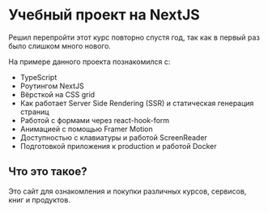 # Учебный проект на NextJS

Решил перепройти этот курс повторно спустя год, так как в первый раз было слишком много нового.

На примере данного проекта познакомился с:
- TypeScript
- Роутингом NextJS
- Вёрсткой на CSS grid
- Как работает Server Side Rendering (SSR) и статическая генерация страниц
- Работой с формами через react-hook-form
- Анимацией с помощью Framer Motion
- Доступностью с клавиатуры и работой ScreenReader
- Подготовкой приложения к production и работой Docker

## Что это такое?
Это сайт для ознакомления и покупки различных курсов, сервисов, книг и продуктов.
